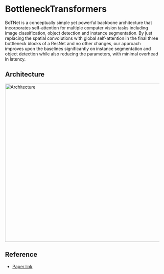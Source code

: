 # BottleneckTransformers
  BoTNet is a conceptually simple yet powerful backbone architecture that incorporates self-attention for multiple computer vision tasks including image classification, object detection and instance segmentation. By just replacing the spatial convolutions with global self-attention in the final three bottleneck blocks of a ResNet and no other changes, our approach improves upon the baselines significantly on instance segmentation and object detection while also reducing the parameters, with minimal overhead in latency.
## Architecture
<img width="516" alt="Architecture" src="https://d3i71xaburhd42.cloudfront.net/16f2d2f2b8103ed0c4a4e6f339a21247e58c5e78/1-Figure1-1.png">



## Reference
 - [Paper link](https://arxiv.org/abs/2101.11605)
